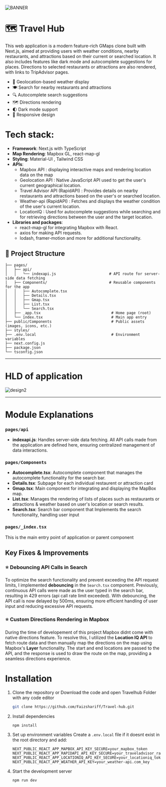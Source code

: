 ![BANNER](https://github.com/user-attachments/assets/bd775bda-7953-42bb-af5f-a66c22468243)
<!--
Hi! This is an easter egg.
Congratulations you found the first one!
-->

<!-- # 👀 Hi stranger! 👋🏻 -->

# 🗺️ Travel Hub

This web application is a modern feature-rich GMaps clone built with Next.js, aimed at providing users with weather conditions, nearby restaurants, and attractions based on their current or searched location. It also includes features like dark mode and autocomplete suggestions for places. Directions to selected restaurants or attractions are also rendered, with links to TripAdvisor pages.

- 📍 Geolocation-based weather display
- 🍽️ Search for nearby restaurants and attractions
- 🔍 Autocomplete search suggestions
- 🗺️ Directions rendering
- 🌓 Dark mode support
- 📱 Responsive design



# Tech stack:

- **Framework**: Next.js with TypeScript
- **Map Rendering**: Mapbox GL, react-map-gl
- **Styling**: Material-UI , Tailwind CSS
- **APIs**:  
  - Mapbox API : displaying interactive maps and rendering location data on the map
  - Geolocation API : Native JavaScript API used to get the user's current geographical location.
  - Travel Advisor API (RapidAPI) : Provides details on nearby restaurants and attractions based on the user's or searched location.
  - Weather-api (RapidAPI) : Fetches and displays the weather condition of the user's current location.
  - LocationIQ : Used for autocomplete suggestions while searching and for retrieving directions between the user and the target location.
- **Libraries and packages**:
  - react-map-gl for integrating Mapbox with React.
  - axios for making API requests.
  - lodash, framer-motion and more for additional functionality.


## 📁 Project Structure

```
├── pages/
│   ├── api/
│   │   └── indexapi.js                        # API route for server-side data fetching
│   ├── Components/                            # Reusable components for the app
│   │   ├── Autocomplete.tsx
│   │   ├── Details.tsx
│   │   ├── Gmap.tsx
│   │   ├── List.tsx
│   │   └── Search.tsx
│   ├── _app.tsx                                # Home page (root)
│   └── index.tsx                               # Main app entry
├── public/Components                           # Public assets (images, icons, etc.)
├── styles/
├── .env.local                                  # Environment variables
├── next.config.js
├── package.json
└── tsconfig.json
```
---

# HLD of application

![design2](https://github.com/user-attachments/assets/fb3263b3-4161-4eb5-a04d-0e763394a63c)


---

# Module Explanations

### `pages/api`
- **indexapi.js**: Handles server-side data fetching. All API calls made from the application are defined here, ensuring centralized management of data interactions.

### `pages/Components`
- **Autocomplete.tsx**: Autocomplete component that manages the autocomplete functionality for the search bar.
- **Details.tsx**: Subpage for each individual restaurent or attraction card
- **Gmap.tsx**: Main component for integrating and displaying the MapBox map.
- **List.tsx**: Manages the rendering of lists of places such as restaurants or attractions & weather based on user's location or search results.
- **Search.tsx**: Search bar component that Implements the search functionality, handling user input

### `pages/_index.tsx`
This is the main entry point of application or parent component 


## Key Fixes & Improvements

### ⭐ Debouncing API Calls in Search
To optimize the search functionality and prevent exceeding the API request limits, I implemented **debouncing** in the `Search.tsx` component. Previously, continuous API calls were made as the user typed in the search bar, resulting in 429 errors (api call rate limit exceeded). With debouncing, the API call is now delayed by 500ms, ensuring more efficient handling of user input and reducing excessive API requests.

### ⭐ Custom Directions Rendering in Mapbox
During the time of developement of this project Mapbox didnt come with native directions feature. To resolve this, I utilized the **Location IQ API** to fetch route data and then manually map the directions on the map using Mapbox's **Layer** functionality. The start and end locations are passed to the API, and the response is used to draw the route on the map, providing a seamless directions experience.



### <h1>Installation</h1>

1. Clone the repository or Download the code and open Travelhub Folder with any code editor
   ```sh
   git clone https://github.com/Faizshariff/Travel-hub.git
   ```

2. Install dependencies
   ```sh
   npm install
   ```

3. Set up environment variables
   Create a `.env.local` file if it doesnt exist in the root directory and add:
   ```
   NEXT_PUBLIC_REACT_APP_MAPBOX_API_KEY_SECURE=your_mapbox_token
   NEXT_PUBLIC_REACT_APP_RAPIDAPI_API_KEY_SECURE=your_traveladvisor_rapidapi_key
   NEXT_PUBLIC_REACT_APP_LOCATIONIQ_API_KEY_SECURE=your_locationiq_token
   NEXT_PUBLIC_REACT_APP_WEATHER_API_KEY=your_weather-api.com_key
   ```

4. Start the development server
   ```sh
   npm run dev
   ```
